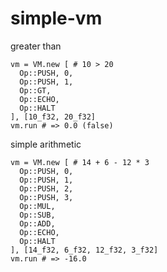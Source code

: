 # simple-vm

greater than
```
vm = VM.new [ # 10 > 20
  Op::PUSH, 0,
  Op::PUSH, 1,
  Op::GT,
  Op::ECHO,
  Op::HALT
], [10_f32, 20_f32]
vm.run # => 0.0 (false)
```

simple arithmetic
```
vm = VM.new [ # 14 + 6 - 12 * 3
  Op::PUSH, 0,
  Op::PUSH, 1,
  Op::PUSH, 2,
  Op::PUSH, 3,
  Op::MUL,
  Op::SUB,
  Op::ADD,
  Op::ECHO,
  Op::HALT
], [14_f32, 6_f32, 12_f32, 3_f32]
vm.run # => -16.0
```

